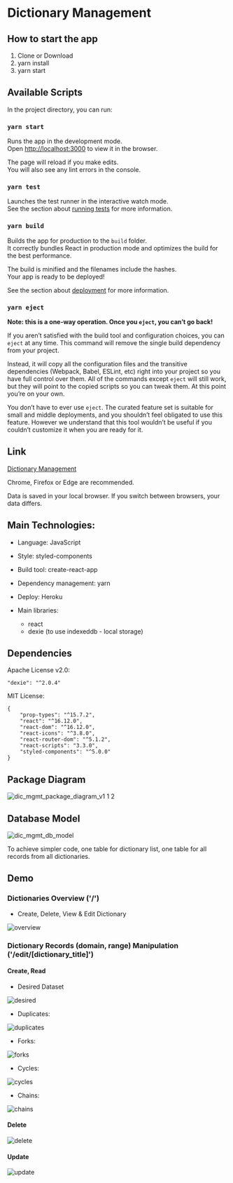 # Dictionary Management


## How to start the app

1. Clone or Download
2. yarn install 
3. yarn start


## Available Scripts

In the project directory, you can run:

### `yarn start`

Runs the app in the development mode.<br />
Open [http://localhost:3000](http://localhost:3000) to view it in the browser.

The page will reload if you make edits.<br />
You will also see any lint errors in the console.

### `yarn test`

Launches the test runner in the interactive watch mode.<br />
See the section about [running tests](https://facebook.github.io/create-react-app/docs/running-tests) for more information.

### `yarn build`

Builds the app for production to the `build` folder.<br />
It correctly bundles React in production mode and optimizes the build for the best performance.

The build is minified and the filenames include the hashes.<br />
Your app is ready to be deployed!

See the section about [deployment](https://facebook.github.io/create-react-app/docs/deployment) for more information.

### `yarn eject`

**Note: this is a one-way operation. Once you `eject`, you can’t go back!**

If you aren’t satisfied with the build tool and configuration choices, you can `eject` at any time. This command will remove the single build dependency from your project.

Instead, it will copy all the configuration files and the transitive dependencies (Webpack, Babel, ESLint, etc) right into your project so you have full control over them. All of the commands except `eject` will still work, but they will point to the copied scripts so you can tweak them. At this point you’re on your own.

You don’t have to ever use `eject`. The curated feature set is suitable for small and middle deployments, and you shouldn’t feel obligated to use this feature. However we understand that this tool wouldn’t be useful if you couldn’t customize it when you are ready for it.


## Link

[Dictionary Management](http://dictionary-management.herokuapp.com/)

Chrome, Firefox or Edge are recommended.

Data is saved in your local browser. If you switch between browsers, your data differs.


## Main Technologies:

- Language: JavaScript

- Style: styled-components

- Build tool: create-react-app

- Dependency management: yarn

- Deploy: Heroku

- Main libraries: 
    - react
    - dexie (to use indexeddb - local storage)


## Dependencies

Apache License v2.0: 

    "dexie": "^2.0.4" 

MIT License: 

    {
        "prop-types": "^15.7.2",
        "react": "^16.12.0",
        "react-dom": "^16.12.0",
        "react-icons": "^3.8.0",
        "react-router-dom": "^5.1.2",
        "react-scripts": "3.3.0",
        "styled-components": "^5.0.0"
    }


## Package Diagram

![dic_mgmt_package_diagram_v1 1 2](https://user-images.githubusercontent.com/49291474/73501330-d20e6b00-43c5-11ea-9240-b2b0a2a5d0e2.png)


## Database Model

![dic_mgmt_db_model](https://user-images.githubusercontent.com/49291474/73145517-543d1d80-40ae-11ea-84e6-b330effec311.png)

To achieve simpler code, one table for dictionary list, one table for all records from all dictionaries.


## Demo 

### Dictionaries Overview ('/')

- Create, Delete, View & Edit Dictionary

![overview](https://user-images.githubusercontent.com/49291474/73489196-84d0d000-43aa-11ea-82fb-0b1a1f479871.gif)

### Dictionary Records (domain, range) Manipulation ('/edit/[dictionary_title]')

#### Create, Read

- Desired Dataset

![desired](https://user-images.githubusercontent.com/49291474/73489169-7aaed180-43aa-11ea-87fc-615dbb2c44be.gif)

- Duplicates:

![duplicates](https://user-images.githubusercontent.com/49291474/73489332-b9dd2280-43aa-11ea-81d2-d70c4105e846.gif)

- Forks:

![forks](https://user-images.githubusercontent.com/49291474/73489347-bd70a980-43aa-11ea-8b4f-48d94b69f8ba.gif)

- Cycles:

![cycles](https://user-images.githubusercontent.com/49291474/73499749-3bd84600-43c1-11ea-8d25-5e0986e1e838.gif)

- Chains:

![chains](https://user-images.githubusercontent.com/49291474/73499748-3b3faf80-43c1-11ea-8d97-75142834b21b.gif)

#### Delete

![delete](https://user-images.githubusercontent.com/49291474/73499785-54e0f700-43c1-11ea-83b0-961d176b889d.gif)

#### Update

![update](https://user-images.githubusercontent.com/49291474/73499789-56aaba80-43c1-11ea-9c9b-61d2c2589d52.gif)

